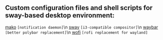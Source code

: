 ## Custom configuration files and shell scripts for sway-based desktop environment:


[mako](https://github.com/emersion/mako)  `[notification daemon]`\n
[sway](https://github.com/swaywm/sway)  `[i3-compatible compositor]`\n
[waybar](https://github.com/Alexays/Waybar) `[better polybar replacement]`\n
[wofi](https://hg.sr.ht/~scoopta/wofi)  `[rofi replacement for wayland]`
